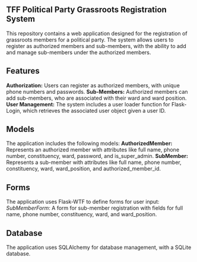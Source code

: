## TFF Political Party Grassroots Registration System

This repository contains a web application designed for the registration of grassroots members for a political party. The system allows users to register as authorized members and sub-members, with the ability to add and manage sub-members under the authorized members.

## Features

**Authorization:** Users can register as authorized members, with unique phone numbers and passwords.
**Sub-Members:** Authorized members can add sub-members, who are associated with their ward and ward position.
**User Management:** The system includes a user loader function for Flask-Login, which retrieves the associated user object given a user ID.

## Models

The application includes the following models:
**AuthorizedMember:** Represents an authorized member with attributes like full name, phone number, constituency, ward, password, and is_super_admin.
**SubMember:** Represents a sub-member with attributes like full name, phone number, constituency, ward, ward_position, and authorized_member_id.

## Forms

The application uses Flask-WTF to define forms for user input:
*SubMemberForm*: A form for sub-member registration with fields for full name, phone number, constituency, ward, and ward_position.

## Database

The application uses SQLAlchemy for database management, with a SQLite database.
